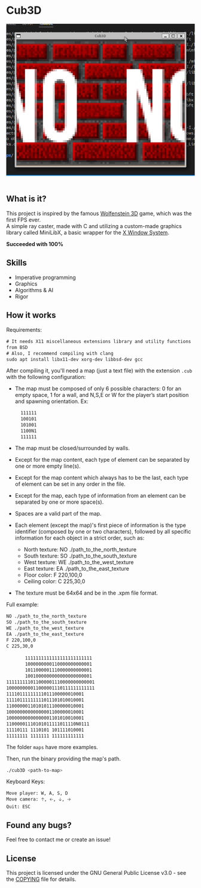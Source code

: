 # Cub3D

<div align="center">
  <img src="./assets/example.gif"/>
</div>  
<br/>


## What is it?
This project is inspired by the famous [Wolfenstein 3D](https://en.wikipedia.org/wiki/Wolfenstein_3D) game, which was the first FPS ever.  
A simple ray caster, made with C and utilizing a custom-made graphics library called MiniLibX, a basic wrapper for the [X Window System](https://pt.wikipedia.org/wiki/X_Window_System).  

**Succeeded with 100%**

## Skills
 - Imperative programming
 - Graphics
 - Algorithms & AI
 - Rigor


## How it works
Requirements:
```shell
# It needs X11 miscellaneous extensions library and utility functions from BSD
# Also, I recommend compiling with clang
sudo apt install libx11-dev xorg-dev libbsd-dev gcc
```

After compiling it, you'll need a map (just a text file) with the extension `.cub` with the following configuration:

- The map must be composed of only 6 possible characters: 0 for an empty space, 1 for a wall, and N,S,E or W for the player’s start position and spawning orientation. Ex:

		111111
		100101
		101001
		1100N1
		111111

- The map must be closed/surrounded by walls.
- Except for the map content, each type of element can be separated by one or more empty line(s).
- Except for the map content which always has to be the last, each type of element can be set in any order in the file.
-  Except for the map, each type of information from an element can be separated by one or more space(s).
- Spaces are a valid part of the map.
- Each element (except the map)'s first piece of information is the type identifier (composed by one or two characters), followed by all specific information for each object in a strict order, such as:
  - North texture:
	NO ./path_to_the_north_texture
  - South texture:
	SO ./path_to_the_south_texture
  - West texture:
	WE ./path_to_the_west_texture
  - East texture:
	EA ./path_to_the_east_texture
  - Floor color:
	F 220,100,0
  - Ceiling color:
	C 225,30,0

- The texture must be 64x64 and be in the .xpm file format.  


Full example:
 ```shell
NO ./path_to_the_north_texture
SO ./path_to_the_south_texture
WE ./path_to_the_west_texture
EA ./path_to_the_east_texture
F 220,100,0
C 225,30,0

		1111111111111111111111111
		1000000000110000000000001
		1011000001110000000000001
		1001000000000000000000001
111111111011000001110000000000001
100000000011000001110111111111111
11110111111111011100000010001
11110111111111011101010010001
11000000110101011100000010001
10000000000000001100000010001
10000000000000001101010010001
11000001110101011111011110N0111
11110111 1110101 101111010001
11111111 1111111 111111111111
 ```
The folder `maps` have more examples.  

Then, run the binary providing the map's path.
``` sh
./cub3D <path-to-map>
```

Keyboard Keys:

	Move player: W, A, S, D
	Move camera: 🡡, 🡠, 🡣, 🡢
	Quit: ESC


## Found any bugs?
Feel free to contact me or create an issue!

## License
This project is licensed under the GNU General Public License v3.0 - see the [COPYING](https://github.com/hde-oliv/cub3D/blob/master/COPYING) file for details.

